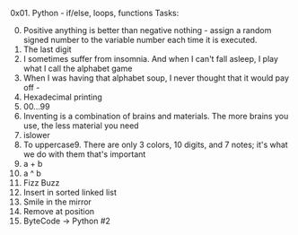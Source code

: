 
0x01. Python - if/else, loops, functions Tasks:

0. Positive anything is better than negative nothing - assign a random signed number to the variable number each time it is executed.
1. The last digit
2. I sometimes suffer from insomnia. And when I can't fall asleep, I play what I call the alphabet game 
3. When I was having that alphabet soup, I never thought that it would pay off - 
4. Hexadecimal printing
5. 00...99
6. Inventing is a combination of brains and materials. The more brains you use, the less material you need
7. islower
8. To uppercase9. There are only 3 colors, 10 digits, and 7 notes; it's what we do with them that's important
10. a + b
11. a ^ b
12. Fizz Buzz
13. Insert in sorted linked list
14. Smile in the mirror
15. Remove at position
16. ByteCode -> Python #2
